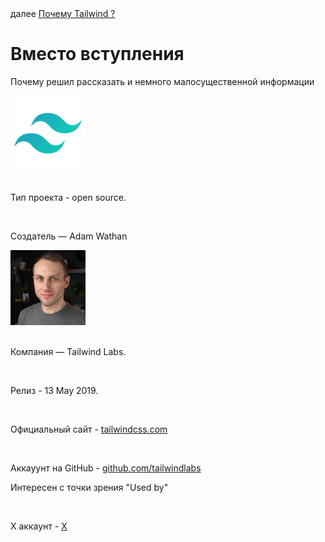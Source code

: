 <div>
далее
<a href="01.md">
Почему Tailwind ?
</a>
</div>

<h1>Вместо вступления</h1>

<p>Почему решил рассказать и немного малосущественной информации</p>

<div>
<img src="./../logo.png" width="120" height="120"/>
</div>

<br/>

<div>

Тип проекта - open source.

<br/>

Создатель — Adam Wathan

<div>
<img src="./../adam.jpg" width="120" height="120"/>
</div>

<br/>

Компания — Tailwind Labs.

<br/>

Релиз - 13 May 2019.

<br/>

Официальный сайт - <a href="https://tailwindcss.com/">tailwindcss.com</a>

<br/>

Аккауунт на GitHub - <a href="https://github.com/tailwindlabs">github.com/tailwindlabs</a>

Интересен с точки зрения "Used by"

<br/>

X аккаунт - <a href="https://x.com/tailwindcss">X</a>

</div>
